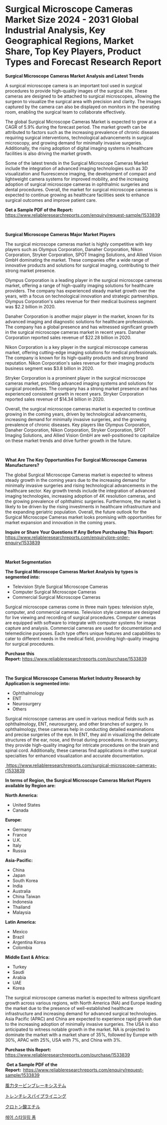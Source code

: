 <p><h1>Surgical Microscope Cameras Market Size 2024 - 2031 Global Industrial Analysis, Key Geographical Regions, Market Share, Top Key Players, Product Types and Forecast Research Report</h1></p><p><strong>Surgical Microscope Cameras Market Analysis and Latest Trends</strong></p>
<p><p>A surgical microscope camera is an important tool used in surgical procedures to provide high-quality images of the surgical site. These cameras are designed to be attached to surgical microscopes, allowing the surgeon to visualize the surgical area with precision and clarity. The images captured by the camera can also be displayed on monitors in the operating room, enabling the surgical team to collaborate effectively.</p><p>The global Surgical Microscope Cameras Market is expected to grow at a CAGR of 5.9% during the forecast period. The market growth can be attributed to factors such as the increasing prevalence of chronic diseases requiring surgical interventions, technological advancements in surgical microscopy, and growing demand for minimally invasive surgeries. Additionally, the rising adoption of digital imaging systems in healthcare facilities is also driving the market growth.</p><p>Some of the latest trends in the Surgical Microscope Cameras Market include the integration of advanced imaging technologies such as 3D visualization and fluorescence imaging, the development of compact and lightweight camera systems for improved mobility, and the increasing adoption of surgical microscope cameras in ophthalmic surgeries and dental procedures. Overall, the market for surgical microscope cameras is expected to continue growing as healthcare facilities seek to enhance surgical outcomes and improve patient care.</p></p>
<p><strong>Get a Sample PDF of the Report:&nbsp;</strong> <a href="https://www.reliableresearchreports.com/enquiry/request-sample/1533839">https://www.reliableresearchreports.com/enquiry/request-sample/1533839</a></p>
<p>&nbsp;</p>
<p><strong>Surgical Microscope Cameras Major Market Players</strong></p>
<p><p>The surgical microscope cameras market is highly competitive with key players such as Olympus Corporation, Danaher Corporation, Nikon Corporation, Stryker Corporation, SPOT Imaging Solutions, and Allied Vision GmbH dominating the market. These companies offer a wide range of innovative products and solutions for surgical imaging, contributing to their strong market presence.</p><p>Olympus Corporation is a leading player in the surgical microscope cameras market, offering a range of high-quality imaging solutions for healthcare providers. The company has experienced steady market growth over the years, with a focus on technological innovation and strategic partnerships. Olympus Corporation's sales revenue for their medical business segment was $2.2 billion in 2020.</p><p>Danaher Corporation is another major player in the market, known for its advanced imaging and diagnostic solutions for healthcare professionals. The company has a global presence and has witnessed significant growth in the surgical microscope cameras market in recent years. Danaher Corporation reported sales revenue of $22.28 billion in 2020.</p><p>Nikon Corporation is a key player in the surgical microscope cameras market, offering cutting-edge imaging solutions for medical professionals. The company is known for its high-quality products and strong brand reputation. Nikon Corporation's sales revenue for their imaging products business segment was $3.8 billion in 2020.</p><p>Stryker Corporation is a prominent player in the surgical microscope cameras market, providing advanced imaging systems and solutions for surgical procedures. The company has a strong market presence and has experienced consistent growth in recent years. Stryker Corporation reported sales revenue of $14.34 billion in 2020.</p><p>Overall, the surgical microscope cameras market is expected to continue growing in the coming years, driven by technological advancements, increasing demand for minimally invasive surgeries, and the growing prevalence of chronic diseases. Key players like Olympus Corporation, Danaher Corporation, Nikon Corporation, Stryker Corporation, SPOT Imaging Solutions, and Allied Vision GmbH are well-positioned to capitalize on these market trends and drive further growth in the future.</p></p>
<p>&nbsp;</p>
<p><strong>What Are The Key Opportunities For Surgical Microscope Cameras Manufacturers?</strong></p>
<p><p>The global Surgical Microscope Cameras market is expected to witness steady growth in the coming years due to the increasing demand for minimally invasive surgeries and rising technological advancements in the healthcare sector. Key growth trends include the integration of advanced imaging technologies, increasing adoption of 4K resolution cameras, and the growing prevalence of ophthalmic surgeries. Furthermore, the market is likely to be driven by the rising investments in healthcare infrastructure and the expanding geriatric population. Overall, the future outlook for the Surgical Microscope Cameras market looks promising with opportunities for market expansion and innovation in the coming years.</p></p>
<p><strong>Inquire or Share Your Questions If Any Before Purchasing This Report:</strong> <a href="https://www.reliableresearchreports.com/enquiry/pre-order-enquiry/1533839">https://www.reliableresearchreports.com/enquiry/pre-order-enquiry/1533839</a></p>
<p>&nbsp;</p>
<p><strong>Market Segmentation</strong></p>
<p><strong>The Surgical Microscope Cameras Market Analysis by types is segmented into:</strong></p>
<p><ul><li>Television Style Surgical Microscope Cameras</li><li>Computer Surgical Microscope Cameras</li><li>Commercial Surgical Microscope Cameras</li></ul></p>
<p><p>Surgical microscope cameras come in three main types: television style, computer, and commercial cameras. Television style cameras are designed for live viewing and recording of surgical procedures. Computer cameras are equipped with software to integrate with computer systems for image capture and analysis. Commercial cameras are used for documentation and telemedicine purposes. Each type offers unique features and capabilities to cater to different needs in the medical field, providing high-quality imaging for surgical procedures.</p></p>
<p><strong>Purchase this Report:&nbsp;</strong><a href="https://www.reliableresearchreports.com/purchase/1533839">https://www.reliableresearchreports.com/purchase/1533839</a></p>
<p>&nbsp;</p>
<p><strong>The Surgical Microscope Cameras Market Industry Research by Application is segmented into:</strong></p>
<p><ul><li>Ophthalmology</li><li>ENT</li><li>Neurosurgery</li><li>Others</li></ul></p>
<p><p>Surgical microscope cameras are used in various medical fields such as ophthalmology, ENT, neurosurgery, and other branches of surgery. In ophthalmology, these cameras help in conducting detailed examinations and precise surgeries of the eye. In ENT, they aid in visualizing the delicate structures of the ear, nose, and throat during procedures. In neurosurgery, they provide high-quality imaging for intricate procedures on the brain and spinal cord. Additionally, these cameras find applications in other surgical specialties for enhanced visualization and accurate documentation.</p></p>
<p><a href="https://www.reliableresearchreports.com/surgical-microscope-cameras-r1533839">&nbsp;https://www.reliableresearchreports.com/surgical-microscope-cameras-r1533839</a></p>
<p><strong>In terms of Region, the Surgical Microscope Cameras Market Players available by Region are:</strong></p>
<p>
    <p> <strong> North America: </strong>
        <ul>
            <li>United States</li>
            <li>Canada</li>
        </ul>
        </p> 
    <p> <strong> Europe: </strong>
        <ul>
            <li>Germany</li>
            <li>France</li>
            <li>U.K.</li>
            <li>Italy</li>
            <li>Russia</li>
        </ul>
        </p> 
    <p> <strong> Asia-Pacific: </strong>
        <ul>
            <li>China</li>
            <li>Japan</li>
            <li>South Korea</li>
            <li>India</li>
            <li>Australia</li>
            <li>China Taiwan</li>
            <li>Indonesia</li>
            <li>Thailand</li>
            <li>Malaysia</li>
        </ul>
        </p> 
    <p> <strong> Latin America: </strong>
        <ul>
            <li>Mexico</li>
            <li>Brazil</li>
            <li>Argentina Korea</li>
            <li>Colombia</li>
        </ul>
        </p> 
    <p> <strong> Middle East & Africa: </strong>
        <ul>
            <li>Turkey</li>
            <li>Saudi</li>
            <li>Arabia</li>
            <li>UAE</li>
            <li>Korea</li>
        </ul>
    </p>
    </p>
<p><p>The surgical microscope cameras market is expected to witness significant growth across various regions, with North America (NA) and Europe leading the market due to the presence of well-established healthcare infrastructure and increasing demand for advanced surgical technologies. Asia Pacific (APAC) and China are expected to experience rapid growth due to the increasing adoption of minimally invasive surgeries. The USA is also anticipated to witness notable growth in the market. NA is projected to dominate the market with a market share of 35%, followed by Europe with 30%, APAC with 25%, USA with 7%, and China with 3%.</p></p>
<p><strong>Purchase this Report: </strong><a href="https://www.reliableresearchreports.com/purchase/1533839">https://www.reliableresearchreports.com/purchase/1533839</a></p>
<p>&nbsp;<strong>Get a Sample PDF of the Report:&nbsp;&nbsp;</strong><a href="https://www.reliableresearchreports.com/enquiry/request-sample/1533839">https://www.reliableresearchreports.com/enquiry/request-sample/1533839</a></p>
<p><strong></strong></p>
<p><p><a href="https://medium.com/@thomassandoval55/%E9%A2%A8%E5%8A%9B%E3%82%BF%E3%83%BC%E3%83%93%E3%83%B3%E5%88%B6%E5%8B%95%E3%82%B7%E3%82%B9%E3%83%86%E3%83%A0%E5%B8%82%E5%A0%B4%E3%81%AF-%E5%B8%82%E5%A0%B4%E3%82%B7%E3%82%A7%E3%82%A2-%E3%82%B5%E3%82%A4%E3%82%BA%E3%81%8A%E3%82%88%E3%81%B32031%E5%B9%B4%E3%81%BE%E3%81%A7%E3%81%AE%E4%BA%88%E6%B8%AC%E3%81%AB%E7%84%A6%E7%82%B9%E3%82%92%E5%BD%93%E3%81%A6%E3%81%A6%E3%81%84%E3%81%BE%E3%81%99-1aa184b3e47a">風力タービンブレーキシステム</a></p><p><a href="https://medium.com/@austinjames1907/%E3%83%88%E3%83%AC%E3%83%B3%E3%83%81%E3%83%AC%E3%82%B9%E3%83%91%E3%82%A4%E3%83%97%E3%83%A9%E3%82%A4%E3%83%8B%E3%83%B3%E3%82%B0%E5%B8%82%E5%A0%B4%E3%81%AE%E3%82%B7%E3%82%A7%E3%82%A2%E3%81%AE%E9%80%B2%E5%8C%96%E3%81%A8%E5%B8%82%E5%A0%B4%E6%88%90%E9%95%B7%E3%83%88%E3%83%AC%E3%83%B3%E3%83%892024%E5%B9%B4%E3%81%8B%E3%82%892031%E5%B9%B4%E3%81%BE%E3%81%A7-6c633f873d5f">トレンチレスパイプライニング</a></p><p><a href="https://medium.com/@orlohagenes_12279/%E3%82%A8%E3%83%81%E3%83%AB%E3%82%AF%E3%83%AD%E3%83%88%E3%83%B3%E9%85%B8%E3%82%A8%E3%82%B9%E3%83%86%E3%83%AB%E5%B8%82%E5%A0%B4%E3%81%AE%E6%B4%9E%E5%AF%9F-%E5%B8%82%E5%A0%B4%E5%8B%95%E5%90%91-%E6%88%90%E9%95%B7-2024%E5%B9%B4%E3%81%8B%E3%82%892031%E5%B9%B4%E3%81%BE%E3%81%A7%E3%81%AE%E4%BA%88%E6%B8%AC-3e40a3896616">クロトン酸エチル</a></p><p><a href="https://medium.com/@jaleelweissnat2022/%ED%97%A4%EC%96%B4-%EC%8A%A4%ED%83%80%EC%9D%BC%EB%A7%81-%ED%8F%BC-%EC%8B%9C%EC%9E%A5-%EB%B6%84%EC%84%9D-%EB%B0%8F-2024%EB%85%84%EB%B6%80%ED%84%B0-2031%EB%85%84%EA%B9%8C%EC%A7%80%EC%9D%98-%ED%81%AC%EA%B8%B0-%EC%98%88%EC%B8%A1-518479db8a41">헤어 스타일링 폼</a></p></p>